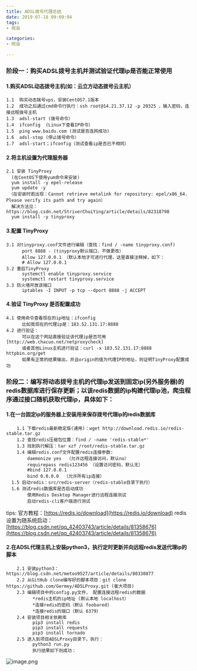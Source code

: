 ```yaml
---
title: ADSL拨号代理总结
date: 2019-07-18 09:09:04
tags: 
- 爬虫

categories:
- 爬虫

---
```


### 阶段一：购买ADSL拨号主机并测试验证代理ip是否能正常使用
#### 1.购买ADSL动态拨号主机(如：云立方动态拨号云主机）
    1.1  购买动态拨号vps，安装CentOS7.1版本
    1.2  成功之后通过cmd命令行执行：ssh root@14.21.37.12 -p 20325 ，输入密码，连接远程拨号主机
    1.3  adsl-start (拨号命令）
    1.4  ifconfig  (Linux下查看IP命令）
    1.5  ping www.baidu.com (测试是否连网成功)
    1.6  adsl-stop (停止拨号命令）
    1.7  adsl-start；ifconfig（测试查看ip是否已不相同）

#### 2.将主机设置为代理服务器
    2.1 安装 TinyProxy
      (在CentOS下使用yum命令来安装)
      yum install -y epel-release
      yum update -y
     （在安装时若出现：Cannot retrieve metalink for repository: epel/x86_64. Please verify its path and try again）
      解决方法见：https://blog.csdn.net/StriverChuiYing/article/details/82318798
      yum install -y tinyproxy
#### 3.配置 TinyProxy
    3.1 对tinyproxy.conf文件进行编辑（查找：find / -name tinyproxy.conf)
          port 8888 - (tinyproxy默认端口，不做更改）
          Allow 127.0.0.1 （默认本地才可进行代理，这里直接注释掉，如下：
          # Allow 127.0.0.1
    3.2 重启TinyProxy
          systemctl enable tinyproxy.service
          systemctl restart tinyproxy.service
    3.3 防火墙开放该端口
          iptables -I INPUT -p tcp --dport 8888 -j ACCEPT
#### 4.验证 TinyProxy 是否配置成功
    4.1 使用命令查看现在的ip地址：ifconfig
          比如我现在的代理ip是：183.52.131.17:8888
    4.2 进行验证：
          可以在这个网站直接验证该代理ip是否可用  [http://web.chacuo.net/netproxycheck]
          或者其他Linux主机进行验证：curl -x 183.52.131.17:8888 httpbin.org/get
          如果有正常的结果输出，并且origin的值为代理IP的地址，则证明TinyProxy配置成功

### 阶段二：编写将动态拨号主机的代理ip发送到固定ip(另外服务器)的redis数据库进行保存更新；以该redis数据的ip构建代理ip池，爬虫程序通过接口随机获取代理ip，具体如下：
#### 1.在一台固定ip的服务器上安装用来保存拨号代理ip的redis数据库
        1.1 下载redis最新稳定版(通用)：wget http://download.redis.io/redis-stable.tar.gz
        1.2 查找redis压缩包位置：find / -name 'redis-stable*'
        1.3 找到执行解压：tar xzf /root/redis-stable.tar.gz
        1.4 编辑redis.conf文件配置redis连接参数:
            daemonize yes  （允许远程连接访问，默认no）
            requirepass redis123456 （设置访问密码，默认无）
            #bind 127.0.0.1
            bind 0.0.0.0  （允许所有ip连接）
      1.5 启动redis：src/redis-server（redis-stable目录下执行）
      1.6 测试redis数据库是否启动成功
            使用Redis Desktop Manager进行远程连接测试
            启动redis-cli客户端进行测试
tips:
官方教程：[https://redis.io/download](https://redis.io/download)
redis设置为随系统启动：[https://blog.csdn.net/qq_42403743/article/details/81358676](https://blog.csdn.net/qq_42403743/article/details/81358676)


#### 2.在ADSL代理主机上安装python3，执行定时更新并向远程redis发送代理ip的脚本
        2.1 安装python3：https://blog.csdn.net/metoo9527/article/details/80330877
        2.2 从GitHub clone编写好的脚本项目：git clone https://github.com/Germey/ADSLProxy.git (崔大项目)
        2.3 编辑项目中的config.py文件， 配置连接远程redis的数据
              *redis主机的ip地址 (默认本地 localhost）
              *连接redis的密码（默认 foobared)
              *连接redis的端口（默认 6379） 
        2.4 安装项目相关依赖库
              pip3 install redis
              pip3 install requests
              pip3 install tornado
        2.5 进入到项目ADSLProxy目录下，执行：
              python3 run.py
              执行结果如下则成功：
![image.png](https://upload-images.jianshu.io/upload_images/2932323-6a1c5f7f6960c5fa.png?imageMogr2/auto-orient/strip%7CimageView2/2/w/1240)

       
        



          
   